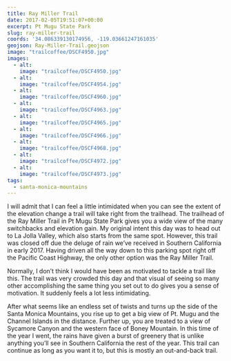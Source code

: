 ```yaml
---
title: Ray Miller Trail
date: 2017-02-05T19:51:07+00:00
excerpt: Pt Mugu State Park
slug: ray-miller-trail
coords: '34.086339130174956, -119.03661247161035'
geojson: Ray-Miller-Trail.geojson
image: "trailcoffee/DSCF4950.jpg"
images:
  - alt: 
    image: "trailcoffee/DSCF4950.jpg"
  - alt: 
    image: "trailcoffee/DSCF4954.jpg"
  - alt: 
    image: "trailcoffee/DSCF4960.jpg"
  - alt: 
    image: "trailcoffee/DSCF4963.jpg"
  - alt: 
    image: "trailcoffee/DSCF4965.jpg"
  - alt: 
    image: "trailcoffee/DSCF4966.jpg"
  - alt: 
    image: "trailcoffee/DSCF4968.jpg"
  - alt: 
    image: "trailcoffee/DSCF4972.jpg"
  - alt: 
    image: "trailcoffee/DSCF4973.jpg"
tags:
  - santa-monica-mountains
---
```

I will admit that I can feel a little intimidated when you can see the extent of the elevation change a trail will take right from the trailhead. The trailhead of the Ray Miller Trail in Pt Mugu State Park gives you a wide view of the many switchbacks and elevation gain. My original intent this day was to head out to La Jolla Valley, which also starts from the same spot. However, this trail was closed off due the deluge of rain we’ve received in Southern California in early 2017. Having driven all the way down to this parking spot right off the Pacific Coast Highway, the only other option was the Ray Miller Trail.

Normally, I don’t think I would have been as motivated to tackle a trail like this. The trail was very crowded this day and that visual of seeing so many other accomplishing the same thing you set out to do gives you a sense of motivation. It suddenly feels a lot less intimidating.

After what seems like an endless set of twists and turns up the side of the Santa Monica Mountains, you rise up to get a big view of Pt. Mugu and the Channel Islands in the distance. Further up, you are treated to a view of Sycamore Canyon and the western face of Boney Mountain. In this time of the year I went, the rains have given a burst of greenery that is unlike anything you’ll see in Southern California the rest of the year. This trail can continue as long as you want it to, but this is mostly an out-and-back trail.



